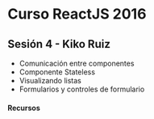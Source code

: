 # Curso ReactJS 2016

## Sesión 4 - Kiko​ Ruiz
- Comunicación entre componentes
- Componente Stateless
- Visualizando listas
- Formularios y controles de formulario



#### Recursos
